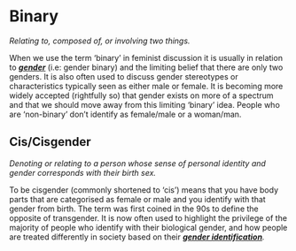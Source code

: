 # **Binary**

_Relating to, composed of, or involving two things._

When we use the term ‘binary’ in feminist discussion it is usually in relation to _[**gender**](https://rosie.org.au/relationships-2/gender-sexuality/gender-identity/)_ (i.e: gender binary) and the limiting belief that there are only two genders. It is also often used to discuss gender stereotypes or characteristics typically seen as either male or female. It is becoming more widely accepted (rightfully so) that gender exists on more of a spectrum and that we should move away from this limiting ‘binary’ idea. People who are ‘non-binary’ don’t identify as female/male or a woman/man.

## **Cis/Cisgender**

_Denoting or relating to a person whose sense of personal identity and gender corresponds with their birth sex._

To be cisgender (commonly shortened to ‘cis’) means that you have body parts that are categorised as female or male and you identify with that gender from birth. The term was first coined in the 90s to define the opposite of transgender. It is now often used to highlight the privilege of the majority of people who identify with their biological gender, and how people are treated differently in society based on their _[**gender identification**](https://rosie.org.au/relationships-2/gender-sexuality/gender-identity/)._